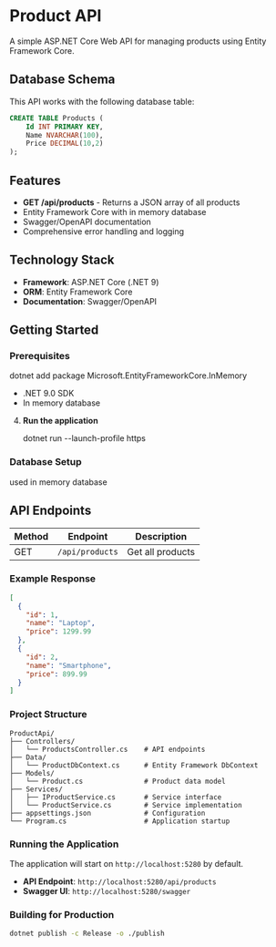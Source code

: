 # Product API

A simple ASP.NET Core Web API for managing products using Entity Framework Core.

## Database Schema

This API works with the following database table:

```sql
CREATE TABLE Products (
    Id INT PRIMARY KEY,
    Name NVARCHAR(100),
    Price DECIMAL(10,2)
);
```

## Features

- **GET /api/products** - Returns a JSON array of all products
- Entity Framework Core with in memory database
- Swagger/OpenAPI documentation
- Comprehensive error handling and logging

## Technology Stack

- **Framework**: ASP.NET Core (.NET 9)
- **ORM**: Entity Framework Core
- **Documentation**: Swagger/OpenAPI

## Getting Started

### Prerequisites
  dotnet add package Microsoft.EntityFrameworkCore.InMemory
- .NET 9.0 SDK
- In memory database


4. **Run the application**

   dotnet run --launch-profile https
  

### Database Setup

used in memory database 

## API Endpoints

| Method | Endpoint | Description |
|--------|----------|-------------|
| GET | `/api/products` | Get all products |

### Example Response

```json
[
  {
    "id": 1,
    "name": "Laptop",
    "price": 1299.99
  },
  {
    "id": 2,
    "name": "Smartphone", 
    "price": 899.99
  }
]
```

### Project Structure

```
ProductApi/
├── Controllers/
│   └── ProductsController.cs    # API endpoints
├── Data/
│   └── ProductDbContext.cs      # Entity Framework DbContext
├── Models/
│   └── Product.cs               # Product data model
├── Services/
│   ├── IProductService.cs       # Service interface
│   └── ProductService.cs        # Service implementation
├── appsettings.json             # Configuration
└── Program.cs                   # Application startup
```

### Running the Application

The application will start on `http://localhost:5280` by default.

- **API Endpoint**: `http://localhost:5280/api/products`
- **Swagger UI**: `http://localhost:5280/swagger`

### Building for Production

```bash
dotnet publish -c Release -o ./publish
```



